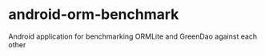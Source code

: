 android-orm-benchmark
=====================

Android application for benchmarking ORMLite and GreenDao against each other
